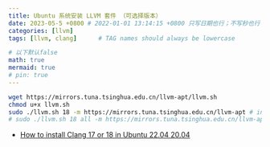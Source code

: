 ```yaml
---
title: Ubuntu 系统安装 LLVM 套件 （可选择版本）
date: 2023-05-5 +0800 # 2022-01-01 13:14:15 +0800 只写日期也行；不写秒也行；这样也行 2022-03-09T00:55:42+08:00
categories: [llvm]
tags: [llvm, clang]      # TAG names should always be lowercase

# 以下默认false
math: true
mermaid: true
# pin: true
---
```


```bash
wget https://mirrors.tuna.tsinghua.edu.cn/llvm-apt/llvm.sh
chmod u+x llvm.sh
sudo ./llvm.sh 18 -m https://mirrors.tuna.tsinghua.edu.cn/llvm-apt # install llvm, clang 18
# sudo ./llvm.sh 18 all -m https://mirrors.tuna.tsinghua.edu.cn/llvm-apt
```

* [How to install Clang 17 or 18 in Ubuntu 22.04 20.04](https://www.cnblogs.com/RioTian/p/17981544)